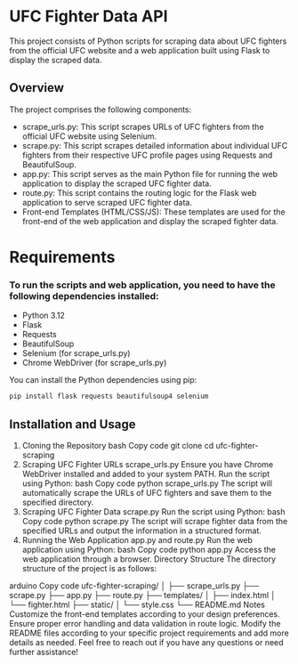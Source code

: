 # UFC Fighter Data API
This project consists of Python scripts for scraping data about UFC fighters from the official UFC website and a web application built using Flask to display the scraped data.

## Overview
The project comprises the following components:

* scrape_urls.py: This script scrapes URLs of UFC fighters from the official UFC website using Selenium.
* scrape.py: This script scrapes detailed information about individual UFC fighters from their respective UFC profile pages using Requests and BeautifulSoup.
* app.py: This script serves as the main Python file for running the web application to display the scraped UFC fighter data.
* route.py: This script contains the routing logic for the Flask web application to serve scraped UFC fighter data.
* Front-end Templates (HTML/CSS/JS): These templates are used for the front-end of the web application and display the scraped fighter data.

# Requirements

### To run the scripts and web application, you need to have the following dependencies installed:

* Python 3.12
* Flask
* Requests
* BeautifulSoup
* Selenium (for scrape_urls.py)
* Chrome WebDriver (for scrape_urls.py)
  
You can install the Python dependencies using pip:
```bash
pip install flask requests beautifulsoup4 selenium
```

## Installation and Usage
1. Cloning the Repository
bash
Copy code
git clone <repository-url>
cd ufc-fighter-scraping
2. Scraping UFC Fighter URLs
scrape_urls.py
Ensure you have Chrome WebDriver installed and added to your system PATH.
Run the script using Python:
bash
Copy code
python scrape_urls.py
The script will automatically scrape the URLs of UFC fighters and save them to the specified directory.
3. Scraping UFC Fighter Data
scrape.py
Run the script using Python:
bash
Copy code
python scrape.py
The script will scrape fighter data from the specified URLs and output the information in a structured format.
4. Running the Web Application
app.py and route.py
Run the web application using Python:
bash
Copy code
python app.py
Access the web application through a browser.
Directory Structure
The directory structure of the project is as follows:

arduino
Copy code
ufc-fighter-scraping/
│
├── scrape_urls.py
├── scrape.py
├── app.py
├── route.py
├── templates/
│   ├── index.html
│   └── fighter.html
├── static/
│   └── style.css
└── README.md
Notes
Customize the front-end templates according to your design preferences.
Ensure proper error handling and data validation in route logic.
Modify the README files according to your specific project requirements and add more details as needed.
Feel free to reach out if you have any questions or need further assistance!
